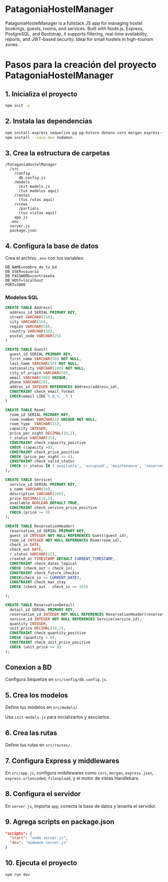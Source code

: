 # PatagoniaHostelManager
PatagoniaHostelManager is a fullstack JS app for managing hostel bookings, guests, rooms, and services. Built with Node.js, Express, PostgreSQL, and Bootstrap, it supports filtering, real-time availability, reports, and JWT-based security. Ideal for small hostels in high-tourism zones.


# Pasos para la creación del proyecto PatagoniaHostelManager

## 1. Inicializa el proyecto

```bash
npm init -y
```

## 2. Instala las dependencias

```bash
npm install express sequelize pg pg-hstore dotenv cors morgan express-fileupload express-handlebars
npm install --save-dev nodemon
```

## 3. Crea la estructura de carpetas

```
/PatagoniaHostelManager
  /src
    /config
      db.config.js
    /models
      init-models.js
      (tus modelos aquí)
    /routes
      (tus rutas aquí)
    /views
      /partials
      (tus vistas aquí)
    app.js
  .env
  server.js
  package.json
```

## 4. Configura la base de datos

Crea el archivo `.env` con tus variables:

```
DB_NAME=nombre_de_tu_bd
DB_USER=usuario
DB_PASSWORD=contraseña
DB_HOST=localhost
PORT=3000
```


### Modelos SQL
```sql
CREATE TABLE Address(
  address_id SERIAL PRIMARY KEY,
  street VARCHAR(150),
  city VARCHAR(50),
  region VARCHAR(50),
  country VARCHAR(50),
  postal_code VARCHAR(25)
)

CREATE TABLE Guest(
  guest_id SERIAL PRIMARY KEY, 
  first_name VARCHAR(50) NOT NULL,
  last_name VARCHAR(50) NOT NULL,
  nationality VARCHAR(100) NOT NULL,
  city_of_origin VARCHAR(50),
  email VARCHAR(100) UNIQUE,
  phone VARCHAR(20),
  addres_id INTEGER REFERENCES Address(address_id),
  CONSTRAINT check_email_format
  CHECK(email LIKE'%_@_%.__%')
)

CREATE TABLE Room(
  room_id SERIAL PRIMARY KEY,
  room_number VARCHAR(4) UNIQUE NOT NULL,
  room_type  VARCHAR(15),
  capacity INTEGER,
  price_per_night DECIMAL(10,2),
  r_status VARCHAR(15),
  CONSTRAINT check_capacity_positive
  CHECK (capacity >0),
  CONSTRAINT check_price_positive 
  CHECK (price_per_night >= 0),
  CONSTRAINT check_valid_status 
  CHECK (r_status IN ('available', 'occupied', 'maintenance', 'reserved'))
);

CREATE TABLE Service(
  service_id SERIAL PRIMARY KEY,
  s_name VARCHAR(50),
  description VARCHAR(200),
  price DECIMAL(10,2),
  available BOOLEAN DEFAULT TRUE,
  CONSTRAINT check_service_price_positive 
  CHECK (price >= 0)
);

CREATE TABLE ReservationHeader(
  reservation_id SERIAL PRIMARY KEY,
  guest_id INTEGER NOT NULL REFERENCES Guest(guest_id),
  room_id INTEGER NOT NULL REFERENCES Room(room_id),
  check_in DATE,
  check_out DATE,
  r_status VARCHAR(15),
  created_at TIMESTAMP DEFAULT CURRENT_TIMESTAMP,
  CONSTRAINT check_dates_logical
  CHECK (check_out > check_in),
  CONSTRAINT check_future_checkin
  CHECK(check_in >= CURRENT_DATE),
  CONSTRAINT check_max_stay
  CHECK (check_out - check_in <= 365)

);

CREATE TABLE ReservationDetail(
  detail_id SERIAL PRIMARY KEY,
  reservation_id INTEGER NOT NULL REFERENCES ReservationHeader(reservation_id),
  service_id INTEGER NOT NULL REFERENCES Service(service_id),
  quantity INTEGER,
  unit_price DECIMAL(10,2),
  CONSTRAINT check_quantity_positive 
  CHECK (quantity > 0),
  CONSTRAINT check_unit_price_positive 
  CHECK (unit_price >= 0)
);

```

## Conexion a BD



Configura Sequelize en `src/config/db.config.js`.

## 5. Crea los modelos

Define tus modelos en `src/models/`.

Usa `init-models.js` para inicializarlos y asociarlos.

## 6. Crea las rutas

Define tus rutas en `src/routes/`.

## 7. Configura Express y middlewares

En `src/app.js`, configura middlewares como `cors`, `morgan`, `express.json`, `express.urlencoded`, `fileupload`, y el motor de vistas Handlebars.

## 8. Configura el servidor

En `server.js`, importa `app`, conecta la base de datos y levanta el servidor.

## 9. Agrega scripts en package.json

```json
"scripts": {
  "start": "node server.js",
  "dev": "nodemon server.js"
}
```

## 10. Ejecuta el proyecto

```bash
npm run dev
```